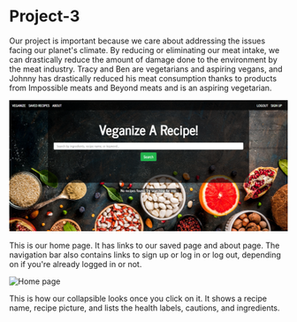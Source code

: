 # Project-3

Our project is important because we care about addressing the issues facing our planet's climate. By reducing or eliminating our meat intake, we can drastically reduce the amount of damage done to the environment by the meat industry. Tracy and Ben are vegetarians and aspiring vegans, and Johnny has drastically reduced his meat consumption thanks to products from Impossible meats and Beyond meats and is an aspiring vegetarian.

![Home page](client/src/images/homepage.png)

This is our home page. It has links to our saved page and about page. The navigation bar also contains links to sign up or log in or log out, depending on if you're already logged in or not.

![Home page](Project-3\client\src\images\homepageCollapsible.png)

This is how our collapsible looks once you click on it. It shows a recipe name, recipe picture, and lists the health labels, cautions, and ingredients. 
